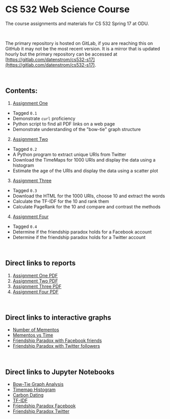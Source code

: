 # CS 532 Web Science Course

The course assignments and materials for CS 532 Spring 17 at ODU.

&nbsp;

The primary repository is hosted on GitLab, if you are reaching this
on GitHub it may not be the most recent version. It is a mirror that
is updated hourly but the primary repository can be accessed at
[https://gitlab.com/datenstrom/cs532-s17](https://gitlab.com/datenstrom/cs532-s17).

&nbsp;
## Contents:

1.   [Assignment One](https://gitlab.com/datenstrom/cs532-s17/tree/master/assignments/assignment_one)

  *   Tagged `0.1`
  *   Demonstrate `curl` proficiency
  *   Python script to find all PDF links on a web page
  *   Demonstrate understanding of the "bow-tie" graph structure

2.   [Assignment Two](https://gitlab.com/datenstrom/cs532-s17/tree/master/assignments/assignment_two)

  *   Tagged `0.2`
  *   A Python program to extract unique URIs from Twitter
  *   Download the TimeMaps for 1000 URIs and display the data using a histogram
  *   Estimate the age of the URIs and display the data using a scatter plot

3.   [Assignment Three](https://gitlab.com/datenstrom/cs532-s17/tree/master/assignments/assignment_three)

  *   Tagged `0.3`
  *   Download the HTML for the 1000 URIs, choose 10 and extract the words
  *   Calculate the TF-IDF for the 10 and rank them
  *   Calculate PageRank for the 10 and compare and contrast the methods

4.   [Assignment Four](https://gitlab.com/datenstrom/cs532-s17/tree/master/assignments/assignment_four)

  *   Tagged `0.4`
  *   Determine if the friendship paradox holds for a Facebook account
  *   Determine if the friendship paradox holds for a Twitter account

&nbsp;
## Direct links to reports

1.   [Assignment One PDF](http://datenstrom.gitlab.io/cs532-s17/pdfs/assignment_one.pdf)
2.   [Assignment Two PDF](http://datenstrom.gitlab.io/cs532-s17/pdfs/assignment_two.pdf)
3.   [Assignment Three PDF](http://datenstrom.gitlab.io/cs532-s17/pdfs/assignment_three.pdf)
3.   [Assignment Four PDF](http://datenstrom.gitlab.io/cs532-s17/pdfs/assignment_four.pdf)

&nbsp;
## Direct links to interactive graphs

*   [Number of Mementos](http://datenstrom.gitlab.io/cs532-s17/notebooks/histogram.html)
*   [Mementos vs Time](http://datenstrom.gitlab.io/cs532-s17/notebooks/scatter.html)
*   [Friendship Paradox with Facebook friends](http://datenstrom.gitlab.io/cs532-s17/notebooks/friends.html)
*   [Friendship Paradox with Twitter followers](http://datenstrom.gitlab.io/cs532-s17/notebooks/followers.html)

&nbsp;
## Direct links to Jupyter Notebooks

*   [Bow-Tie Graph Analysis](http://datenstrom.gitlab.io/cs532-s17/notebooks/graph_structure.html)
*   [Timemap Histogram](http://datenstrom.gitlab.io/cs532-s17/notebooks/timemap_histogram.html)
*   [Carbon Dating](http://datenstrom.gitlab.io/cs532-s17/notebooks/carbon_date.html)
*   [TF-IDF](http://datenstrom.gitlab.io/cs532-s17/notebooks/TFIDF.html)
*   [Friendship Paradox Facebook](http://datenstrom.gitlab.io/cs532-s17/notebooks/friendship_paradox_facebook.html)
*   [Friendship Paradox Twitter](http://datenstrom.gitlab.io/cs532-s17/notebooks/friendship_paradox_twitter.html)
